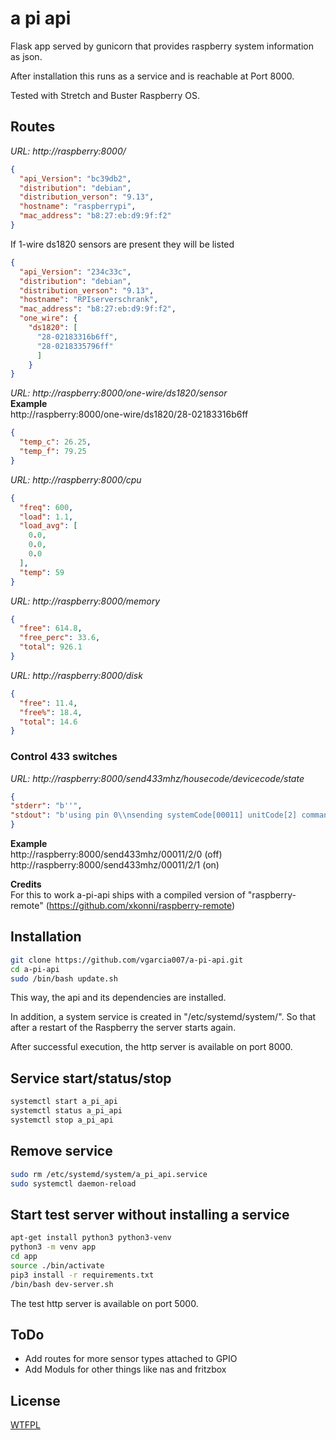 # a pi api

Flask app served by gunicorn that provides raspberry system information as json.

After installation this runs as a service and is reachable at Port 8000.

Tested with Stretch and Buster Raspberry OS.

## Routes

*URL: http<nolink>://raspberry:8000/*

```json
{
  "api_Version": "bc39db2",
  "distribution": "debian",
  "distribution_verson": "9.13",
  "hostname": "raspberrypi",
  "mac_address": "b8:27:eb:d9:9f:f2"
}
```

If 1-wire ds1820 sensors are present they will be listed
```json
{
  "api_Version": "234c33c",
  "distribution": "debian",
  "distribution_verson": "9.13",
  "hostname": "RPIserverschrank",
  "mac_address": "b8:27:eb:d9:9f:f2",
  "one_wire": {
    "ds1820": [
      "28-02183316b6ff",
      "28-0218335796ff"
      ]
    }
}
```

*URL: http<nolink>://raspberry:8000/one-wire/ds1820/sensor*  
**Example**  
http<nolink>://raspberry:8000/one-wire/ds1820/28-02183316b6ff
```json
{
  "temp_c": 26.25,
  "temp_f": 79.25
}
```

*URL: http<nolink>://raspberry:8000/cpu*
```json
{
  "freq": 600,
  "load": 1.1,
  "load_avg": [
    0.0,
    0.0,
    0.0
  ],
  "temp": 59
}
```

*URL: http<nolink>://raspberry:8000/memory*
```json
{
  "free": 614.8,
  "free_perc": 33.6,
  "total": 926.1
}
```

*URL: http<nolink>://raspberry:8000/disk*
```json
{
  "free": 11.4,
  "free%": 18.4,
  "total": 14.6
}
```
### Control 433 switches

*URL: http<nolink>://raspberry:8000/send433mhz/housecode/devicecode/state*
```json
{
"stderr": "b''",
"stdout": "b'using pin 0\\nsending systemCode[00011] unitCode[2] command[0]\\n'"
}
```
**Example**  
http<nolink>://raspberry:8000/send433mhz/00011/2/0 (off)  
http<nolink>://raspberry:8000/send433mhz/00011/2/1 (on)

**Credits**  
For this to work a-pi-api ships with a compiled version of "raspberry-remote" (https://github.com/xkonni/raspberry-remote)


## Installation

```bash
git clone https://github.com/vgarcia007/a-pi-api.git
cd a-pi-api
sudo /bin/bash update.sh
```
This way, the api and its dependencies are installed.

In addition, a system service is created in "/etc/systemd/system/". So that after a restart of the Raspberry the server starts again.

After successful execution, the http server is available on port 8000.

## Service start/status/stop

```bash
systemctl start a_pi_api
systemctl status a_pi_api
systemctl stop a_pi_api
```

## Remove service
```bash
sudo rm /etc/systemd/system/a_pi_api.service
sudo systemctl daemon-reload
```

## Start test server without installing a service

```bash
apt-get install python3 python3-venv
python3 -m venv app
cd app
source ./bin/activate
pip3 install -r requirements.txt
/bin/bash dev-server.sh
```
The test http server is available on port 5000.

## ToDo

* Add routes for more sensor types attached to GPIO
* Add Moduls for other things like nas and fritzbox

## License
[WTFPL](https://choosealicense.com/licenses/wtfpl/)
